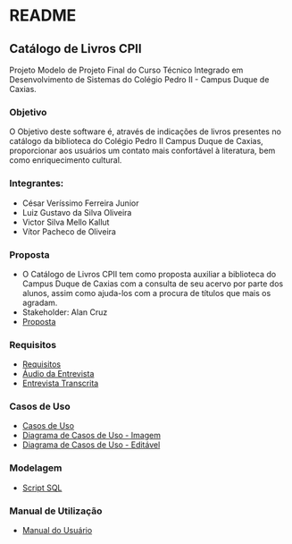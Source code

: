 # README

## Catálogo de Livros CPII

Projeto Modelo de Projeto Final do Curso Técnico Integrado em Desenvolvimento de Sistemas do Colégio Pedro II - Campus Duque de Caxias.

### Objetivo

O Objetivo deste software é, através de indicações de livros presentes no catálogo da biblioteca do Colégio Pedro II Campus Duque de Caxias, proporcionar aos usuários um contato mais confortável à literatura, bem como enriquecimento cultural.

### Integrantes:
- César Veríssimo Ferreira Junior
- Luiz Gustavo da Silva Oliveira
- Victor Silva Mello Kallut
- Vítor Pacheco de Oliveira

### Proposta
- O Catálogo de Livros CPII tem como proposta auxiliar a biblioteca do Campus Duque de Caxias com a consulta de seu acervo por parte dos alunos, assim como ajuda-los com a procura de títulos que mais os agradam.
- Stakeholder: Alan Cruz
- [Proposta](https://github.com/cp2-dc-info-projeto-final/catalogo-livros-cpii/blob/master/Documentacao/proposta.md)

### Requisitos
- [Requisitos](https://github.com/cp2-dc-info-projeto-final/catalogo-livros-cpii/blob/master/Documentacao/Requisitos.md)
- [Áudio da Entrevista](https://github.com/cp2-dc-info-projeto-final/catalogo-livros-cpii/blob/master/Documentacao/entrevista.mp3)
- [Entrevista Transcrita](https://github.com/cp2-dc-info-projeto-final/catalogo-livros-cpii/blob/master/Documentacao/entrevista.md)

### Casos de Uso

- [Casos de Uso](https://github.com/cp2-dc-info-projeto-final/catalogo-livros-cpii/blob/master/Documentacao/casosDeUso.md)
- [Diagrama de Casos de Uso - Imagem](https://github.com/cp2-dc-info-projeto-final/catalogo-livros-cpii/blob/master/Documentacao/diagramaCasosDeUso.png)
- [Diagrama de Casos de Uso - Editável](https://github.com/cp2-dc-info-projeto-final/catalogo-livros-cpii/blob/master/Documentacao/diagramaCasosDeUsoEditavel.drawio)

### Modelagem
- [Script SQL](https://github.com/cp2-dc-info-projeto-final/catalogo-livros-cpii/blob/master/Implementacao/schema.sql)

### Manual de Utilização
- [Manual do Usuário](https://github.com/cp2-dc-info-projeto-final/catalogo-livros-cpii/blob/master/Documentacao/manual.md)

